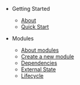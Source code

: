 - Getting Started
  - [About](/)
  - [Quick Start](quickstart.md)


- Modules
  - [About modules](modules/about.md)
  - [Create a new module](modules/create-a-new-module.md)
  - [Dependencies](modules/dependencies.md)
  - [External State](modules/external-state.md)
  - [Lifecycle](modules/lifecycle.md)